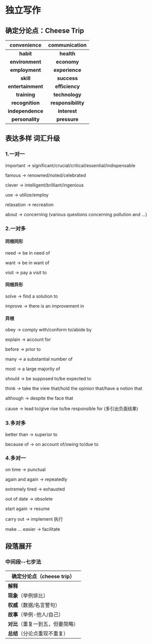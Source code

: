# 独立写作

## 确定分论点：Cheese Trip

|    convenience    |   communication    |
| :---------------: | :----------------: |
|     **habit**     |     **health**     |
|  **environment**  |    **economy**     |
|  **employment**   |   **experience**   |
|     **skill**     |    **success**     |
| **entertainment** |   **efficiency**   |
|   **training**    |   **technology**   |
|  **recognition**  | **responsibility** |
| **independence**  |    **interest**    |
|  **personality**  |    **pressure**    |

## 表达多样 词汇升级

### 1.一对一

important -> significant/crucial/critical/essential/indispensable

famous -> renowned/noted/celebrated

clever -> intelligent/brilliant/ingenious

use -> utilize/employ

relaxation -> recreation

about -> concerning (various questions concerning pollution and ...)

### 2.一对多

#### 同根同形

need -> be in need of

want -> be in want of

visit -> pay a visit to

#### 同根异形

solve -> find a solution to

improve -> there is an improvement in

#### 异根

obey -> comply with/conform to/abide by

explain -> account for

before -> prior to

many -> a substantial number of

most -> a large majority of

should -> be supposed to/be expected to

think -> take the view that/hold the opinion that/have a notion that

although -> despite the face that

cause -> lead to/give rise to/be responsible for (多引出负面结果)

### 3.多对多

better than -> superior to

because of -> on account of/owing to/due to

### 4.多对一

on time ->  punctual

again and again -> repeatedly

extremely tired -> exhausted

out of date -> obsolete

start again -> resume

carry out -> implement 执行

make ... easier -> facilitate



## 段落展开

### 中间段--七步法

| **确定分论点**（cheese trip）    |
| -------------------------------- |
| **解释**                         |
| **现象**（举例排比）             |
| **权威**（数据/名言警句）        |
| **故事**（举例-他人/自己）       |
| **对比**（重复一到五，但要简略） |
| **总结**（分论点重现不重复）     |

